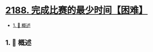 # [2188. 完成比赛的最少时间【困难】](https://github.com/Tdahuyou/TNotes.leetcode/tree/main/notes/2188.%20%E5%AE%8C%E6%88%90%E6%AF%94%E8%B5%9B%E7%9A%84%E6%9C%80%E5%B0%91%E6%97%B6%E9%97%B4%E3%80%90%E5%9B%B0%E9%9A%BE%E3%80%91)

<!-- region:toc -->

- [1. 📝 概述](#1--概述)

<!-- endregion:toc -->

## 1. 📝 概述
